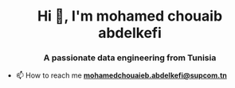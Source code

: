 <h1 align="center">Hi 👋, I'm mohamed chouaib abdelkefi</h1>
<h3 align="center">A passionate data engineering from Tunisia</h3>


- 📫 How to reach me **mohamedchouaieb.abdelkefi@supcom.tn**


